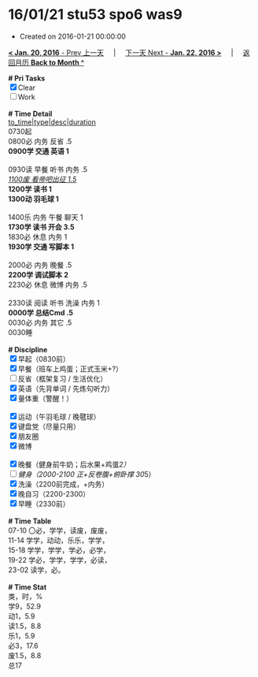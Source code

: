 # 16/01/21 stu53 spo6 was9

- Created on 2016-01-21 00:00:00

[**< Jan. 20, 2016** - Prev 上一天](/lifelogs/2016/01/d20.md) &nbsp; &nbsp; | &nbsp; &nbsp; [下一天 Next - **Jan. 22, 2016 >**](/lifelogs/2016/01/d22.md) &nbsp; &nbsp; |  &nbsp; &nbsp; [返回月历 **Back to Month ^**](/lifelogs/2016/01/index.md)
<br/><div><b># Pri Tasks</b></div><div><input checked="true" type="checkbox"/>Clear</div><div><input type="checkbox"/>Work</div><div><br/></div><div><b># Time Detail</b></div><div><u>to_time|type|desc|duration</u></div><div>0730起</div><div>0800必 内务 反省 .5</div><div><b>0900学 交通 英语 1</b></div><div><br/></div><div>0930读 早餐 听书 内务 .5</div><div><u><i>1100废 看帝吧出征 1.5</i></u></div><div><b>1200学 读书 1</b></div><div><b>1300动 羽毛球 1</b></div><div><br/></div><div>1400乐 内务 午餐 聊天 1</div><div><b>1730学 读书 开会 3.5</b></div><div>1830必 休息 内务 1</div><div><b>1930学 交通 写脚本 1</b></div><div><br/></div><div>2000必 内务 晚餐 .5</div><div><b>2200学 调试脚本 2</b></div><div>2230必 休息 微博 内务 .5</div><div><br/></div><div>2330读 阅读 听书 洗澡 内务 1</div><div><b>0000学 总结Cmd .5</b></div><div>0030必 内务 其它 .5</div><div>0030睡</div><div><br/></div><div><b># Discipline</b></div><div><input checked="true" type="checkbox"/>早起（0830前）</div><div><input checked="true" type="checkbox"/>早餐（班车上鸡蛋；正式玉米+?）</div><div><input type="checkbox"/>反省（框架复习 / 生活优化）</div><div><input checked="true" type="checkbox"/>英语（先背单词 / 先炼句听力）</div><div><input checked="true" type="checkbox"/>量体重（警醒！）</div><div><br/></div><div><input checked="true" type="checkbox"/>运动（午羽毛球 / 晚毽球）</div><div><input checked="true" type="checkbox"/>键盘党（尽量只用）</div><div><input checked="true" type="checkbox"/>朋友圈</div><div><input checked="true" type="checkbox"/>微博</div><div><br/></div><div><input checked="true" type="checkbox"/>晚餐（健身前牛奶；后水果+鸡蛋*2）</div><div><input type="checkbox"/>健身（2000-2100 正+反卷腹+俯卧撑 30*5）</div><div><input checked="true" type="checkbox"/>洗澡（2200前完成，+内务）</div><div><input checked="true" type="checkbox"/>晚自习（2200-2300）</div><div><input checked="true" type="checkbox"/>早睡（2330前）</div><div><br/></div><div><b># Time Table</b></div><div>07-10 〇必，学学，读废，废废，</div><div>11-14 学学，动动，乐乐，学学，</div><div>15-18 学学，学学，学必，必学，</div><div>19-22 学必，学学，学学，必读，</div><div>23-02 读学，必。</div><div><br/></div><div><b># Time Stat</b></div><div>类，时，%</div><div>学9，52.9</div><div>动1，5.9</div><div>读1.5，8.8</div><div>乐1，5.9</div><div>必3，17.6</div><div>废1.5，8.8</div><div>总17</div>
